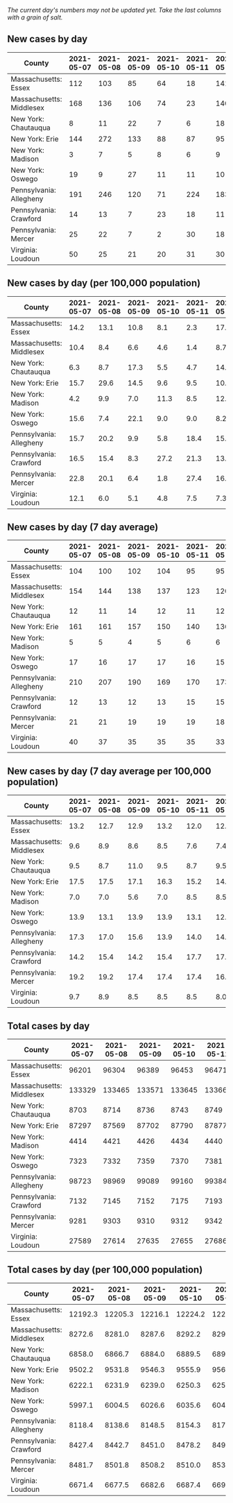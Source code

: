 _The current day's numbers may not be updated yet. Take the last columns with a grain of salt._
## New cases by day

| County | 2021-05-07 | 2021-05-08 | 2021-05-09 | 2021-05-10 | 2021-05-11 | 2021-05-12 | 2021-05-13 |
| --- | --- | --- | --- | --- | --- | --- | --- |
| Massachusetts: Essex | 112 | 103 | 85 | 64 | 18 | 141 | 94 |
| Massachusetts: Middlesex | 168 | 136 | 106 | 74 | 23 | 140 | 82 |
| New York: Chautauqua | 8 | 11 | 22 | 7 | 6 | 18 | 9 |
| New York: Erie | 144 | 272 | 133 | 88 | 87 | 95 | 143 |
| New York: Madison | 3 | 7 | 5 | 8 | 6 | 9 | 9 |
| New York: Oswego | 19 | 9 | 27 | 11 | 11 | 10 | 6 |
| Pennsylvania: Allegheny | 191 | 246 | 120 | 71 | 224 | 183 | 142 |
| Pennsylvania: Crawford | 14 | 13 | 7 | 23 | 18 | 11 | 17 |
| Pennsylvania: Mercer | 25 | 22 | 7 | 2 | 30 | 18 | 21 |
| Virginia: Loudoun | 50 | 25 | 21 | 20 | 31 | 30 | 13 |

## New cases by day (per 100,000 population)

| County | 2021-05-07 | 2021-05-08 | 2021-05-09 | 2021-05-10 | 2021-05-11 | 2021-05-12 | 2021-05-13 |
| --- | --- | --- | --- | --- | --- | --- | --- |
| Massachusetts: Essex | 14.2 | 13.1 | 10.8 | 8.1 | 2.3 | 17.9 | 11.9 |
| Massachusetts: Middlesex | 10.4 | 8.4 | 6.6 | 4.6 | 1.4 | 8.7 | 5.1 |
| New York: Chautauqua | 6.3 | 8.7 | 17.3 | 5.5 | 4.7 | 14.2 | 7.1 |
| New York: Erie | 15.7 | 29.6 | 14.5 | 9.6 | 9.5 | 10.3 | 15.6 |
| New York: Madison | 4.2 | 9.9 | 7.0 | 11.3 | 8.5 | 12.7 | 12.7 |
| New York: Oswego | 15.6 | 7.4 | 22.1 | 9.0 | 9.0 | 8.2 | 4.9 |
| Pennsylvania: Allegheny | 15.7 | 20.2 | 9.9 | 5.8 | 18.4 | 15.0 | 11.7 |
| Pennsylvania: Crawford | 16.5 | 15.4 | 8.3 | 27.2 | 21.3 | 13.0 | 20.1 |
| Pennsylvania: Mercer | 22.8 | 20.1 | 6.4 | 1.8 | 27.4 | 16.4 | 19.2 |
| Virginia: Loudoun | 12.1 | 6.0 | 5.1 | 4.8 | 7.5 | 7.3 | 3.1 |

## New cases by day (7 day average)

| County | 2021-05-07 | 2021-05-08 | 2021-05-09 | 2021-05-10 | 2021-05-11 | 2021-05-12 | 2021-05-13 |
| --- | --- | --- | --- | --- | --- | --- | --- |
| Massachusetts: Essex | 104 | 100 | 102 | 104 | 95 | 95 | 88 |
| Massachusetts: Middlesex | 154 | 144 | 138 | 137 | 123 | 120 | 104 |
| New York: Chautauqua | 12 | 11 | 14 | 12 | 11 | 12 | 12 |
| New York: Erie | 161 | 161 | 157 | 150 | 140 | 136 | 137 |
| New York: Madison | 5 | 5 | 4 | 5 | 6 | 6 | 7 |
| New York: Oswego | 17 | 16 | 17 | 17 | 16 | 15 | 13 |
| Pennsylvania: Allegheny | 210 | 207 | 190 | 169 | 170 | 173 | 168 |
| Pennsylvania: Crawford | 12 | 13 | 12 | 13 | 15 | 15 | 15 |
| Pennsylvania: Mercer | 21 | 21 | 19 | 19 | 19 | 18 | 18 |
| Virginia: Loudoun | 40 | 37 | 35 | 35 | 35 | 33 | 27 |

## New cases by day (7 day average per 100,000 population)

| County | 2021-05-07 | 2021-05-08 | 2021-05-09 | 2021-05-10 | 2021-05-11 | 2021-05-12 | 2021-05-13 |
| --- | --- | --- | --- | --- | --- | --- | --- |
| Massachusetts: Essex | 13.2 | 12.7 | 12.9 | 13.2 | 12.0 | 12.0 | 11.2 |
| Massachusetts: Middlesex | 9.6 | 8.9 | 8.6 | 8.5 | 7.6 | 7.4 | 6.5 |
| New York: Chautauqua | 9.5 | 8.7 | 11.0 | 9.5 | 8.7 | 9.5 | 9.5 |
| New York: Erie | 17.5 | 17.5 | 17.1 | 16.3 | 15.2 | 14.8 | 14.9 |
| New York: Madison | 7.0 | 7.0 | 5.6 | 7.0 | 8.5 | 8.5 | 9.9 |
| New York: Oswego | 13.9 | 13.1 | 13.9 | 13.9 | 13.1 | 12.3 | 10.6 |
| Pennsylvania: Allegheny | 17.3 | 17.0 | 15.6 | 13.9 | 14.0 | 14.2 | 13.8 |
| Pennsylvania: Crawford | 14.2 | 15.4 | 14.2 | 15.4 | 17.7 | 17.7 | 17.7 |
| Pennsylvania: Mercer | 19.2 | 19.2 | 17.4 | 17.4 | 17.4 | 16.4 | 16.4 |
| Virginia: Loudoun | 9.7 | 8.9 | 8.5 | 8.5 | 8.5 | 8.0 | 6.5 |

## Total cases by day

| County | 2021-05-07 | 2021-05-08 | 2021-05-09 | 2021-05-10 | 2021-05-11 | 2021-05-12 | 2021-05-13 |
| --- | --- | --- | --- | --- | --- | --- | --- |
| Massachusetts: Essex | 96201 | 96304 | 96389 | 96453 | 96471 | 96612 | 96706 |
| Massachusetts: Middlesex | 133329 | 133465 | 133571 | 133645 | 133668 | 133808 | 133890 |
| New York: Chautauqua | 8703 | 8714 | 8736 | 8743 | 8749 | 8767 | 8776 |
| New York: Erie | 87297 | 87569 | 87702 | 87790 | 87877 | 87972 | 88115 |
| New York: Madison | 4414 | 4421 | 4426 | 4434 | 4440 | 4449 | 4458 |
| New York: Oswego | 7323 | 7332 | 7359 | 7370 | 7381 | 7391 | 7397 |
| Pennsylvania: Allegheny | 98723 | 98969 | 99089 | 99160 | 99384 | 99567 | 99709 |
| Pennsylvania: Crawford | 7132 | 7145 | 7152 | 7175 | 7193 | 7204 | 7221 |
| Pennsylvania: Mercer | 9281 | 9303 | 9310 | 9312 | 9342 | 9360 | 9381 |
| Virginia: Loudoun | 27589 | 27614 | 27635 | 27655 | 27686 | 27716 | 27729 |

## Total cases by day (per 100,000 population)

| County | 2021-05-07 | 2021-05-08 | 2021-05-09 | 2021-05-10 | 2021-05-11 | 2021-05-12 | 2021-05-13 |
| --- | --- | --- | --- | --- | --- | --- | --- |
| Massachusetts: Essex | 12192.3 | 12205.3 | 12216.1 | 12224.2 | 12226.5 | 12244.3 | 12256.3 |
| Massachusetts: Middlesex | 8272.6 | 8281.0 | 8287.6 | 8292.2 | 8293.6 | 8302.3 | 8307.4 |
| New York: Chautauqua | 6858.0 | 6866.7 | 6884.0 | 6889.5 | 6894.2 | 6908.4 | 6915.5 |
| New York: Erie | 9502.2 | 9531.8 | 9546.3 | 9555.9 | 9565.3 | 9575.7 | 9591.2 |
| New York: Madison | 6222.1 | 6231.9 | 6239.0 | 6250.3 | 6258.7 | 6271.4 | 6284.1 |
| New York: Oswego | 5997.1 | 6004.5 | 6026.6 | 6035.6 | 6044.6 | 6052.8 | 6057.7 |
| Pennsylvania: Allegheny | 8118.4 | 8138.6 | 8148.5 | 8154.3 | 8172.7 | 8187.8 | 8199.4 |
| Pennsylvania: Crawford | 8427.4 | 8442.7 | 8451.0 | 8478.2 | 8499.5 | 8512.4 | 8532.5 |
| Pennsylvania: Mercer | 8481.7 | 8501.8 | 8508.2 | 8510.0 | 8537.4 | 8553.9 | 8573.1 |
| Virginia: Loudoun | 6671.4 | 6677.5 | 6682.6 | 6687.4 | 6694.9 | 6702.1 | 6705.3 |
